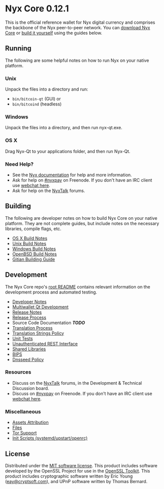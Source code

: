 Nyx Core 0.12.1
=====================

This is the official reference wallet for Nyx digital currency and comprises the backbone of the Nyx peer-to-peer network. You can [download Nyx Core](https://www.nyx.org/downloads/) or [build it yourself](#building) using the guides below.

Running
---------------------
The following are some helpful notes on how to run Nyx on your native platform.

### Unix

Unpack the files into a directory and run:

- `bin/bitcoin-qt` (GUI) or
- `bin/bitcoind` (headless)

### Windows

Unpack the files into a directory, and then run nyx-qt.exe.

### OS X

Drag Nyx-Qt to your applications folder, and then run Nyx-Qt.

### Need Help?

* See the [Nyx documentation](https://nyxpay.atlassian.net/wiki/display/DOC)
for help and more information.
* Ask for help on [#nyxpay](http://webchat.freenode.net?channels=nyxpay) on Freenode. If you don't have an IRC client use [webchat here](http://webchat.freenode.net?channels=nyxpay).
* Ask for help on the [NyxTalk](https://nyxtalk.org/) forums.

Building
---------------------
The following are developer notes on how to build Nyx Core on your native platform. They are not complete guides, but include notes on the necessary libraries, compile flags, etc.

- [OS X Build Notes](build-osx.md)
- [Unix Build Notes](build-unix.md)
- [Windows Build Notes](build-windows.md)
- [OpenBSD Build Notes](build-openbsd.md)
- [Gitian Building Guide](gitian-building.md)

Development
---------------------
The Nyx Core repo's [root README](/README.md) contains relevant information on the development process and automated testing.

- [Developer Notes](developer-notes.md)
- [Multiwallet Qt Development](multiwallet-qt.md)
- [Release Notes](release-notes.md)
- [Release Process](release-process.md)
- Source Code Documentation ***TODO***
- [Translation Process](translation_process.md)
- [Translation Strings Policy](translation_strings_policy.md)
- [Unit Tests](unit-tests.md)
- [Unauthenticated REST Interface](REST-interface.md)
- [Shared Libraries](shared-libraries.md)
- [BIPS](bips.md)
- [Dnsseed Policy](dnsseed-policy.md)

### Resources
* Discuss on the [NyxTalk](https://nyxtalk.org/) forums, in the Development & Technical Discussion board.
* Discuss on [#nyxpay](http://webchat.freenode.net/?channels=nyxpay) on Freenode. If you don't have an IRC client use [webchat here](http://webchat.freenode.net/?channels=nyxpay).

### Miscellaneous
- [Assets Attribution](assets-attribution.md)
- [Files](files.md)
- [Tor Support](tor.md)
- [Init Scripts (systemd/upstart/openrc)](init.md)

License
---------------------
Distributed under the [MIT software license](http://www.opensource.org/licenses/mit-license.php).
This product includes software developed by the OpenSSL Project for use in the [OpenSSL Toolkit](https://www.openssl.org/). This product includes
cryptographic software written by Eric Young ([eay@cryptsoft.com](mailto:eay@cryptsoft.com)), and UPnP software written by Thomas Bernard.
